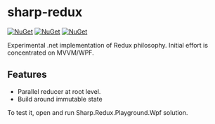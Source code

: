 # sharp-redux

[![NuGet](https://img.shields.io/nuget/v/Righthand.SharpRedux.svg)](https://www.nuget.org/packages/Righthand.SharpRedux)
[![NuGet](https://img.shields.io/nuget/v/Righthand.SharpRedux.Visualizer.svg)](https://www.nuget.org/packages/Righthand.SharpRedux.Visualizer)
[![NuGet](https://img.shields.io/nuget/v/Righthand.SharpRedux.Visualizer.Wpf.svg)](https://www.nuget.org/packages/Righthand.SharpRedux.Visualizer.Wpf)

Experimental .net implementation of Redux philosophy. Initial effort is concentrated on MVVM/WPF.  

## Features

* Parallel reducer at root level.
* Build around immutable state

To test it, open and run Sharp.Redux.Playground.Wpf solution.
